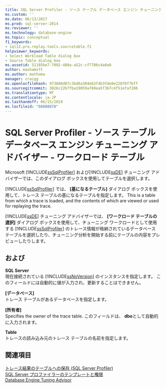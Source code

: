 ```yaml
---
title: SQL Server Profiler - ソース テーブル データベース エンジン チューニング アドバイザーでワークロード テーブルの選択 |Microsoft Docs
ms.custom: ''
ms.date: 06/13/2017
ms.prod: sql-server-2014
ms.reviewer: ''
ms.technology: database-engine
ms.topic: conceptual
f1_keywords:
- sql12.pro.replay.tools.sourcetable.f1
helpviewer_keywords:
- Select Workload Table dialog box
- Source Table dialog box
ms.assetid: 51185be7-7092-480a-a52c-cf7786c4a0a0
author: mashamsft
ms.author: mathoma
manager: craigg
ms.openlocfilehash: 973680d07c3bd6a304e63f4b3fde0e228f0f7bff
ms.sourcegitcommit: 3026c22b7fba19059a769ea5f367c4f51efaf286
ms.translationtype: MT
ms.contentlocale: ja-JP
ms.lasthandoff: 06/15/2019
ms.locfileid: "66088878"
---
```

# <a name="sql-server-profiler---source-table-database-engine-tuning-advisor---select-workload-table"></a>SQL Server Profiler - ソース テーブル データベース エンジン チューニング アドバイザー - ワークロード テーブル
  Microsoft [!INCLUDE[ssSqlProfiler](../includes/sssqlprofiler-md.md)] および[!INCLUDE[ssDE](../includes/ssde-md.md)] チューニング アドバイザーでは、このダイアログ ボックスを使用してテーブルを選択します。  
  
 [!INCLUDE[ssSqlProfiler](../includes/sssqlprofiler-md.md)] では、 **[基になるテーブル]** ダイアログ ボックスを使用して、トレース テーブルの基になるテーブルを指定します。 This is a table from which a trace is loaded, and the contents of which are viewed or used for replaying the trace.  
  
 [!INCLUDE[ssDE](../includes/ssde-md.md)] チューニング アドバイザーでは、 **[ワークロード テーブルの選択]** ダイアログ ボックスを使用して、チューニング ワークロードとして使用する [!INCLUDE[ssSqlProfiler](../includes/sssqlprofiler-md.md)] のトレース情報が格納されているデータベース テーブルを選択したり、チューニング分析を開始する前にテーブルの内容をプレビューしたりします。  
  
## <a name="options"></a>および  
 **SQL Server**  
 現在接続されている [!INCLUDE[ssNoVersion](../includes/ssnoversion-md.md)] のインスタンスを指定します。 このフィールドには自動的に値が入力され、更新することはできません。  
  
 **[データベース]**  
 トレース テーブルがあるデータベースを指定します。  
  
 **[所有者]**  
 Specifies the owner of the trace table. このフィールドは、 **dbo**として自動的に入力されます。  
  
 **Table**  
 トレースの読み込み元のトレース テーブルの名前を指定します。  
  
## <a name="see-also"></a>関連項目  
 [トレース結果のテーブルへの保存 &#40;SQL Server Profiler&#41;](../tools/sql-server-profiler/save-trace-results-to-a-table-sql-server-profiler.md)   
 [SQL Server プロファイラーのテンプレートと権限](../tools/sql-server-profiler/sql-server-profiler-templates-and-permissions.md)   
 [Database Engine Tuning Advisor](../relational-databases/performance/database-engine-tuning-advisor.md)  
  
  
